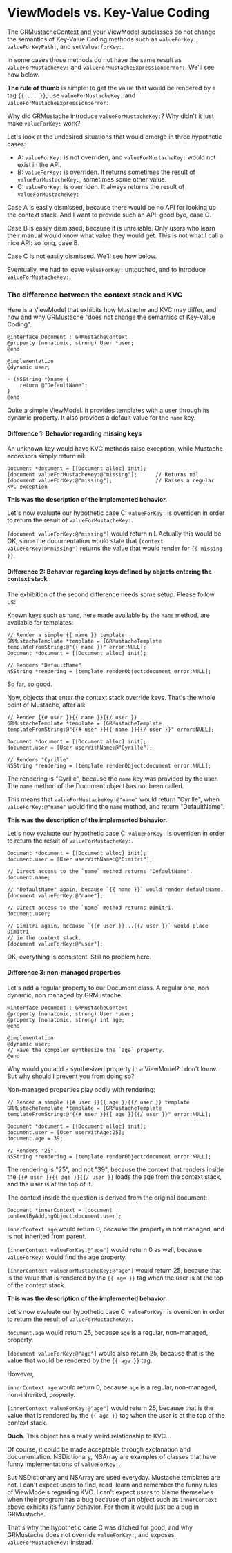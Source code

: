 ViewModels vs. Key-Value Coding
===============================

The GRMustacheContext and your ViewModel subclasses do not change the semantics of Key-Value Coding methods such as `valueForKey:`, `valueForKeyPath:`, and `setValue:forKey:`.

In some cases those methods do not have the same result as `valueForMustacheKey:` and `valueForMustacheExpression:error:`. We'll see how below.

**The rule of thumb** is simple: to get the value that would be rendered by a tag `{{ ... }}`, use `valueForMustacheKey:` and `valueForMustacheExpression:error:`.

Why did GRMustache introduce `valueForMustacheKey:`? Why didn't it just make `valueForKey:` work?

Let's look at the undesired situations that would emerge in three hypothetic cases:

- A: `valueForKey:` is not overriden, and `valueForMustacheKey:` would not exist in the API.
- B: `valueForKey:` is overriden. It returns sometimes the result of `valueForMustacheKey:`, sometimes some other value.
- C: `valueForKey:` is overriden. It always returns the result of `valueForMustacheKey:`

Case A is easily dismissed, because there would be no API for looking up the context stack. And I want to provide such an API: good bye, case C.

Case B is easily dismissed, because it is unreliable. Only users who learn their manual would know what value they would get. This is not what I call a nice API: so long, case B.

Case C is not easily dismissed. We'll see how below.

Eventually, we had to leave `valueForKey:` untouched, and to introduce `valueForMustacheKey:`.


### The difference between the context stack and KVC

Here is a ViewModel that exhibits how Mustache and KVC may differ, and how and why GRMustache "does not change the semantics of Key-Value Coding".

```objc
@interface Document : GRMustacheContext
@property (nonatomic, strong) User *user;
@end

@implementation
@dynamic user;

- (NSString *)name {
    return @"DefaultName";
}
@end
```

Quite a simple ViewModel. It provides templates with a user through its dynamic property. It also provides a default value for the `name` key.


#### Difference 1: Behavior regarding missing keys

An unknown key would have KVC methods raise exception, while Mustache accessors simply return nil:

```objc
Document *document = [[Document alloc] init];
[document valueForMustacheKey:@"missing"];      // Returns nil
[document valueForKey:@"missing"];              // Raises a regular KVC exception
```

**This was the description of the implemented behavior.**

Let's now evaluate our hypothetic case C: `valueForKey:` is overriden in order to return the result of `valueForMustacheKey:`.

`[document valueForKey:@"missing"]` would return nil. Actually this would be OK, since the documentation would state that `[context valueForKey:@"missing"]` returns the value that would render for `{{ missing }}`.


#### Difference 2: Behavior regarding keys defined by objects entering the context stack

The exhibition of the second difference needs some setup. Please follow us:

Known keys such as `name`, here made available by the `name` method, are available for templates:

```objc
// Render a simple {{ name }} template
GRMustacheTemplate *template = [GRMustacheTemplate templateFromString:@"{{ name }}" error:NULL];
Document *document = [[Document alloc] init];

// Renders "DefaultName"
NSString *rendering = [template renderObject:document error:NULL];
```

So far, so good.

Now, objects that enter the context stack override keys. That's the whole point of Mustache, after all:

```objc
// Render {{# user }}{{ name }}{{/ user }}
GRMustacheTemplate *template = [GRMustacheTemplate templateFromString:@"{{# user }}{{ name }}{{/ user }}" error:NULL];

Document *document = [[Document alloc] init];
document.user = [User userWithName:@"Cyrille"];

// Renders "Cyrille"
NSString *rendering = [template renderObject:document error:NULL];
```

The rendering is "Cyrille", because the `name` key was provided by the user. The `name` method of the Document object has not been called.

This means that `valueForMustacheKey:@"name"` would return "Cyrille", when `valueForKey:@"name"` would find the `name` method, and return "DefaultName".

**This was the description of the implemented behavior.**

Let's now evaluate our hypothetic case C: `valueForKey:` is overriden in order to return the result of `valueForMustacheKey:`.

```objc
Document *document = [[Document alloc] init];
document.user = [User userWithName:@"Dimitri"];

// Direct access to the `name` method returns "DefaultName".
document.name;

// "DefaultName" again, because `{{ name }}` would render defaultName.
[document valueForKey:@"name"];

// Direct access to the `name` method returns Dimitri.
document.user;

// Dimitri again, because `{{# user }}...{{/ user }}` would place Dimitri
// in the context stack.
[document valueForKey:@"user"];
```

OK, everything is consistent. Still no problem here.


#### Difference 3: non-managed properties

Let's add a regular property to our Document class. A regular one, non dynamic, non managed by GRMustache:

```objc
@interface Document : GRMustacheContext
@property (nonatomic, strong) User *user;
@property (nonatomic, strong) int age;
@end

@implementation
@dynamic user;
// Have the compiler synthesize the `age` property.
@end
```

Why would you add a synthesized property in a ViewModel? I don't know. But why should I prevent you from doing so?

Non-managed properties play oddly with rendering:

```objc
// Render a simple {{# user }}{{ age }}{{/ user }} template
GRMustacheTemplate *template = [GRMustacheTemplate templateFromString:@"{{# user }}{{ age }}{{/ user }}" error:NULL];

Document *document = [[Document alloc] init];
document.user = [User userWithAge:25];
document.age = 39;

// Renders "25".
NSString *rendering = [template renderObject:document error:NULL];
```

The rendering is "25", and not "39", because the context that renders inside the `{{# user }}{{ age }}{{/ user }}` loads the age from the context stack, and the user is at the top of it.

The context inside the question is derived from the original document:

```objc
Document *innerContext = [document contextByAddingObject:document.user];
```

`innerContext.age` would return 0, because the property is not managed, and is not inherited from parent.

`[innerContext valueForKey:@"age"]` would return 0 as well, because `valueForKey:` would find the age property.

`[innerContext valueForMustacheKey:@"age"]` would return 25, because that is the value that is rendered by the `{{ age }}` tag when the user is at the top of the context stack.

**This was the description of the implemented behavior.**

Let's now evaluate our hypothetic case C: `valueForKey:` is overriden in order to return the result of `valueForMustacheKey:`.

`document.age` would return 25, because `age` is a regular, non-managed, property.

`[document valueForKey:@"age"]` would also return 25, because that is the value that would be rendered by the `{{ age }}` tag.

However,

`innerContext.age` would return 0, because `age` is a regular, non-managed, non-inherited, property.

`[innerContext valueForKey:@"age"]` would return 25, because that is the value that is rendered by the `{{ age }}` tag when the user is at the top of the context stack.

**Ouch**. This object has a really weird relationship to KVC...

Of course, it could be made acceptable through explanation and documentation. NSDictionary, NSArray are examples of classes that have funny implementations of `valueForKey:`.

But NSDictionary and NSArray are used everyday. Mustache templates are not. I can't expect users to find, read, learn and remember the funny rules of ViewModels regarding KVC. I can't expect users to blame themselves when their program has a bug because of an object such as `innerContext` above exhibits its funny behavior. For them it would just be a bug in GRMustache.

That's why the hypothetic case C was ditched for good, and why GRMustache does not override `valueForKey:`, and exposes `valueForMustacheKey:` instead.
